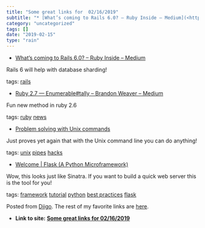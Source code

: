 ```yaml
---
title: "Some great links for  02/16/2019"
subtitle: "* [What’s coming to Rails 6.0? – Ruby Inside – Medium](<https://medium.com/rubyinside/whats-coming-t..."
category: "uncategorized"
tags: []
date: "2019-02-15"
type: "rain"
---
```

* [What’s coming to Rails 6.0? – Ruby Inside – Medium](<https://medium.com/rubyinside/whats-coming-to-rails-6-0-8ec79eea66da>)

Rails 6 will help with database sharding!

tags: [rails](<https://www.diigo.com/user/pitosalas/rails>)

  * [Ruby 2.7 — Enumerable#tally – Brandon Weaver – Medium](<https://medium.com/@baweaver/ruby-2-7-enumerable-tally-a706a5fb11ea>)

Fun new method in ruby 2.6

tags: [ruby](<https://www.diigo.com/user/pitosalas/ruby>)
[news](<https://www.diigo.com/user/pitosalas/news>)

  * [Problem solving with Unix commands](<http://vegardstikbakke.com/unix/>)

Just proves yet again that with the Unix command line you can do anything!

tags: [unix](<https://www.diigo.com/user/pitosalas/unix>)
[pipes](<https://www.diigo.com/user/pitosalas/pipes>)
[hacks](<https://www.diigo.com/user/pitosalas/hacks>)

  * [Welcome | Flask (A Python Microframework)](<http://flask.pocoo.org>)

Wow, this looks just like Sinatra. If you want to build a quick web server
this is the tool for you!

tags: [framework](<https://www.diigo.com/user/pitosalas/framework>)
[tutorial](<https://www.diigo.com/user/pitosalas/tutorial>)
[python](<https://www.diigo.com/user/pitosalas/python>) [best
practices](<https://www.diigo.com/user/pitosalas/best practices>)
[flask](<https://www.diigo.com/user/pitosalas/flask>)

Posted from [Diigo](<https://www.diigo.com>). The rest of my favorite links
are [here](<https://www.diigo.com/user/pitosalas>).


* **Link to site:** **[Some great links for  02/16/2019](None)**